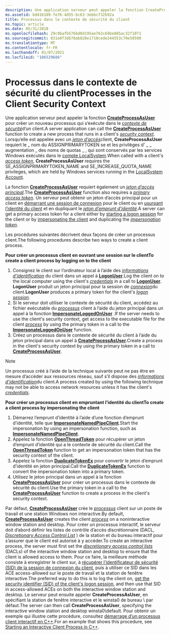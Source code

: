 ```yaml
---
description: Une application serveur peut appeler la fonction CreateProcessAsUser pour créer un nouveau processus qui s’exécute dans un contexte de sécurité clients.
ms.assetid: bd416109-fe76-4d55-bc63-3ebbcf32b92a
title: Processus dans le contexte de sécurité du client
ms.topic: article
ms.date: 05/31/2018
ms.openlocfilehash: 29c9bafb576bd0d195ae762c69be885ac32f1071
ms.sourcegitcommit: 831e8f3db78ab820e1710cede244553c70e50500
ms.translationtype: MT
ms.contentlocale: fr-FR
ms.lasthandoff: 01/07/2021
ms.locfileid: "106529686"
---
```

# <a name="processes-in-the-client-security-context"></a><span data-ttu-id="8dbe8-103">Processus dans le contexte de sécurité du client</span><span class="sxs-lookup"><span data-stu-id="8dbe8-103">Processes in the Client Security Context</span></span>

<span data-ttu-id="8dbe8-104">Une application serveur peut appeler la fonction [**CreateProcessAsUser**](/windows/desktop/api/processthreadsapi/nf-processthreadsapi-createprocessasusera) pour créer un nouveau processus qui s’exécute dans le [*contexte de sécurité*](/windows/desktop/SecGloss/s-gly)d’un client.</span><span class="sxs-lookup"><span data-stu-id="8dbe8-104">A server application can call the [**CreateProcessAsUser**](/windows/desktop/api/processthreadsapi/nf-processthreadsapi-createprocessasusera) function to create a new process that runs in a client's [*security context*](/windows/desktop/SecGloss/s-gly).</span></span> <span data-ttu-id="8dbe8-105">Lorsqu’elle est appelée avec un [*jeton d’accès*](/windows/desktop/SecGloss/a-gly)client, **CreateProcessAsUser** requiert le \_ nom du ASSIGNPRIMARYTOKEN se et les privilèges d' \_ \_ augmentation \_ des noms de quotas \_ , qui sont conservés par les services Windows exécutés dans le [compte LocalSystem](/windows/desktop/Services/localsystem-account).</span><span class="sxs-lookup"><span data-stu-id="8dbe8-105">When called with a client's [*access token*](/windows/desktop/SecGloss/a-gly), **CreateProcessAsUser** requires the SE\_ASSIGNPRIMARYTOKEN\_NAME and SE\_INCREASE\_QUOTA\_NAME privileges, which are held by Windows services running in the [LocalSystem Account](/windows/desktop/Services/localsystem-account).</span></span>

<span data-ttu-id="8dbe8-106">La fonction [**CreateProcessAsUser**](/windows/desktop/api/processthreadsapi/nf-processthreadsapi-createprocessasusera) requiert également un [*jeton d’accès principal*](/windows/desktop/SecGloss/p-gly).</span><span class="sxs-lookup"><span data-stu-id="8dbe8-106">The [**CreateProcessAsUser**](/windows/desktop/api/processthreadsapi/nf-processthreadsapi-createprocessasusera) function also requires a [*primary access token*](/windows/desktop/SecGloss/p-gly).</span></span> <span data-ttu-id="8dbe8-107">Un serveur peut obtenir un jeton d’accès principal pour un client en [démarrant une session de connexion](client-logon-sessions.md) pour le client ou en [usurpant l’identité du client](client-impersonation.md) et en dupliquant le [*jeton d’emprunt d’identité*](/windows/desktop/SecGloss/i-gly).</span><span class="sxs-lookup"><span data-stu-id="8dbe8-107">A server can get a primary access token for a client either by [starting a logon session](client-logon-sessions.md) for the client or by [impersonating the client](client-impersonation.md) and duplicating the [*impersonation token*](/windows/desktop/SecGloss/i-gly).</span></span>

<span data-ttu-id="8dbe8-108">Les procédures suivantes décrivent deux façons de créer un processus client.</span><span class="sxs-lookup"><span data-stu-id="8dbe8-108">The following procedures describe two ways to create a client process.</span></span>

<span data-ttu-id="8dbe8-109">**Pour créer un processus client en ouvrant une session sur le client**</span><span class="sxs-lookup"><span data-stu-id="8dbe8-109">**To create a client process by logging on to the client**</span></span>

1.  <span data-ttu-id="8dbe8-110">Consignez le client sur l’ordinateur local à l’aide des [*informations d’identification*](/windows/desktop/SecGloss/c-gly) du client dans un appel à [**LogonUser**](/windows/desktop/api/winbase/nf-winbase-logonusera).</span><span class="sxs-lookup"><span data-stu-id="8dbe8-110">Log the client on to the local computer using the client's [*credentials*](/windows/desktop/SecGloss/c-gly) in a call to [**LogonUser**](/windows/desktop/api/winbase/nf-winbase-logonusera).</span></span> <span data-ttu-id="8dbe8-111">**LogonUser** produit un jeton principal pour la session de [*connexion*](/windows/desktop/SecGloss/l-gly)du client.</span><span class="sxs-lookup"><span data-stu-id="8dbe8-111">**LogonUser** produces a primary token for the client's [*logon session*](/windows/desktop/SecGloss/l-gly).</span></span>
2.  <span data-ttu-id="8dbe8-112">Si le serveur doit utiliser le contexte de sécurité du client, accédez au fichier exécutable du [*processus*](/windows/desktop/SecGloss/p-gly) client à l’aide du jeton principal dans un appel à la fonction [**ImpersonateLoggedOnUser**](/windows/win32/api/securitybaseapi/nf-securitybaseapi-impersonateloggedonuser) .</span><span class="sxs-lookup"><span data-stu-id="8dbe8-112">If the server needs to use the client's security context, get access to the executable file for the client [*process*](/windows/desktop/SecGloss/p-gly) by using the primary token in a call to the [**ImpersonateLoggedOnUser**](/windows/win32/api/securitybaseapi/nf-securitybaseapi-impersonateloggedonuser) function.</span></span>
3.  <span data-ttu-id="8dbe8-113">Créez un processus dans le contexte de sécurité du client à l’aide du jeton principal dans un appel à [**CreateProcessAsUser**](/windows/desktop/api/processthreadsapi/nf-processthreadsapi-createprocessasusera).</span><span class="sxs-lookup"><span data-stu-id="8dbe8-113">Create a process in the client's security context by using the primary token in a call to [**CreateProcessAsUser**](/windows/desktop/api/processthreadsapi/nf-processthreadsapi-createprocessasusera).</span></span>

> [!Note]  
> <span data-ttu-id="8dbe8-114">Un processus créé à l’aide de la technique suivante peut ne pas être en mesure d’accéder aux ressources réseau, sauf s’il dispose des [*informations d’identification*](/windows/desktop/SecGloss/c-gly)du client.</span><span class="sxs-lookup"><span data-stu-id="8dbe8-114">A process created by using the following technique may not be able to access network resources unless it has the client's [*credentials*](/windows/desktop/SecGloss/c-gly).</span></span>

 

<span data-ttu-id="8dbe8-115">**Pour créer un processus client en empruntant l’identité du client**</span><span class="sxs-lookup"><span data-stu-id="8dbe8-115">**To create a client process by impersonating the client**</span></span>

1.  <span data-ttu-id="8dbe8-116">Démarrez l’emprunt d’identité à l’aide d’une fonction d’emprunt d’identité, telle que [**ImpersonateNamedPipeClient**](/windows/win32/api/namedpipeapi/nf-namedpipeapi-impersonatenamedpipeclient).</span><span class="sxs-lookup"><span data-stu-id="8dbe8-116">Start the impersonation by using an impersonation function, such as [**ImpersonateNamedPipeClient**](/windows/win32/api/namedpipeapi/nf-namedpipeapi-impersonatenamedpipeclient).</span></span>
2.  <span data-ttu-id="8dbe8-117">Appelez la fonction [**OpenThreadToken**](/windows/win32/api/processthreadsapi/nf-processthreadsapi-openthreadtoken) pour récupérer un jeton d’emprunt d’identité qui a le contexte de sécurité du client.</span><span class="sxs-lookup"><span data-stu-id="8dbe8-117">Call the [**OpenThreadToken**](/windows/win32/api/processthreadsapi/nf-processthreadsapi-openthreadtoken) function to get an impersonation token that has the security context of the client.</span></span>
3.  <span data-ttu-id="8dbe8-118">Appelez la fonction [**DuplicateTokenEx**](/windows/win32/api/securitybaseapi/nf-securitybaseapi-duplicatetokenex) pour convertir le jeton d’emprunt d’identité en jeton principal.</span><span class="sxs-lookup"><span data-stu-id="8dbe8-118">Call the [**DuplicateTokenEx**](/windows/win32/api/securitybaseapi/nf-securitybaseapi-duplicatetokenex) function to convert the impersonation token into a primary token.</span></span>
4.  <span data-ttu-id="8dbe8-119">Utilisez le jeton principal dans un appel à la fonction [**CreateProcessAsUser**](/windows/desktop/api/processthreadsapi/nf-processthreadsapi-createprocessasusera) pour créer un processus dans le contexte de sécurité du client.</span><span class="sxs-lookup"><span data-stu-id="8dbe8-119">Use the primary token in a call to the [**CreateProcessAsUser**](/windows/desktop/api/processthreadsapi/nf-processthreadsapi-createprocessasusera) function to create a process in the client's security context.</span></span>

<span data-ttu-id="8dbe8-120">Par défaut, [**CreateProcessAsUser**](/windows/desktop/api/processthreadsapi/nf-processthreadsapi-createprocessasusera) crée le [*processus*](/windows/desktop/SecGloss/p-gly) client sur un poste de travail et une station Windows non interactive.</span><span class="sxs-lookup"><span data-stu-id="8dbe8-120">By default, [**CreateProcessAsUser**](/windows/desktop/api/processthreadsapi/nf-processthreadsapi-createprocessasusera) creates the client [*process*](/windows/desktop/SecGloss/p-gly) on a noninteractive window station and desktop.</span></span> <span data-ttu-id="8dbe8-121">Pour créer un processus interactif, le serveur doit d’abord définir les listes de contrôle d’accès discrétionnaire (DACL, [*Discretionary Access Control List*](/windows/desktop/SecGloss/d-gly) ) de la station et du bureau interactif pour s’assurer que le client est autorisé à y accéder.</span><span class="sxs-lookup"><span data-stu-id="8dbe8-121">To create an interactive process, the server must first set the [*discretionary access control lists*](/windows/desktop/SecGloss/d-gly) (DACLs) of the interactive window station and desktop to ensure that the client is allowed access to them.</span></span> <span data-ttu-id="8dbe8-122">Pour ce faire, la meilleure méthode consiste à enregistrer le client sur, à [récupérer l’identificateur de sécurité (SID) de la session de connexion du client](/previous-versions//aa446670(v=vs.85)), puis à utiliser ce SID dans les ACE access-allowed sur le poste de travail et la station de fenêtre interactive.</span><span class="sxs-lookup"><span data-stu-id="8dbe8-122">The preferred way to do this is to log the client on, [get the security identifier (SID) of the client's logon session](/previous-versions//aa446670(v=vs.85)), and then use that SID in access-allowed ACEs on both the interactive window station and desktop.</span></span> <span data-ttu-id="8dbe8-123">Le serveur peut ensuite appeler **CreateProcessAsUser**, en spécifiant la station de fenêtre interactive et le winsta0 de bureau \\ par défaut.</span><span class="sxs-lookup"><span data-stu-id="8dbe8-123">The server can then call **CreateProcessAsUser**, specifying the interactive window station and desktop winsta0\\default.</span></span> <span data-ttu-id="8dbe8-124">Pour obtenir un exemple qui illustre cette procédure, consultez [démarrage d’un processus client interactif en C++](/previous-versions//aa379608(v=vs.85)).</span><span class="sxs-lookup"><span data-stu-id="8dbe8-124">For an example that shows this procedure, see [Starting an Interactive Client Process in C++](/previous-versions//aa379608(v=vs.85)).</span></span>

 

 
